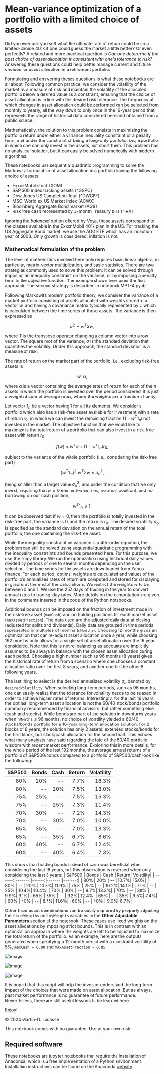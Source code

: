 # **Mean-variance optimization of a portfolio with a limited choice of assets**
Did you ever ask yourself what the ultimate rate of return could be on a limited-choice 401k if one could guess the market a little better? Or even perfectly? A related and more practical question is *Can one determine if the past choice of asset allocation is consistent with one's tolerance to risk?* Answering these questions could help better manage current and future choices for asset allocation in a retirement portfolio.

Formulating and answering theses questions is what these notebooks are all about. Following common practice, we consider the volatility of the market as a measure of risk and maintain the volatility of the allocated portfolio below a desired value as a constraint, ensuring that the choice of asset allocation is in line with the desired risk tolerance. The frequency at which changes in asset allocation could be performed can be selected from monthly to yearly, all the way down to only once in the 16-year period that represents the range of historical data considered here and obtained from a public source.

Mathematically, the solution to this problem consists in maximizing the portfolio return under either a variance inequality constraint or a penalty term, and under the constraint of being a long-only portfolio, i.e., a portfolio in which one can only invest in the assets, not short them. This problem has no analytical solution, but it can easily be solved numerically with modern algorithms. 

These notebooks use sequential quadratic programming to solve the Markowitz formulation of asset allocation in a portfolio having the following choice of assets:

- ExxonMobil stock (XOM)
- S&P 500 index tracking assets (^GSPC)
- Dow Jones US Completion Total (^DWCPF)
- MSCI World ex US Market Index (ACWX)
- Bloomberg Aggregate Bond market (AGG)
- Risk free cash represented by 3-month Treasury bills (^IRX)

Ignoring the *balanced* option offered by Voya, these assets correspond to the classes available in the ExxonMobil 401k plan in the US.
For tracking the US Aggregate Bond market, we use the AGG ETF which has an inception year of 2003.
Only growth is considered, inflation is not.

### Mathematical formulation of the problem
The level of mathematics involved here only requires basic linear algebra, in particular, matrix-vector multiplication, and basic statistics. There are two strategies commonly used to solve this problem: it can be solved through imposing an inequality constraint on the variance, or by imposing a penalty term in the objective function. The example shown here uses the first approach. The second strategy is described in notebook MPT-4.pynb.

Following Markowitz modern portfolio theory, we consider the variance of a market portfolio consisting of assets allocated with weights stored in a vector $w$, and having a covariance matrix typically represented by $\Sigma$ which is calculated between the time series of these assets. The variance is then expressed as
```math
\sigma^2 = w^T \Sigma w,
```
where $T$ is the transpose operator changing a column vector into a row vector. The square root of the variance, $\sigma$ is the standard deviation that quantifies the volatility. Under this approach, the standard deviation is a measure of risk.

The rate of return on the market part of the portfolio, i.e., excluding risk-free assets is
```math
w^T \alpha, 
```
where $\alpha$ is a vector containing the average rates of return for each of the $n$ assets in which the portfolio is invested over the period considered. It is just a weighted sum of average rates, where the weights are a fraction of unity.

Let vector $1_n$ be a vector having 1 for all its elements. 
We consider a portfolio which also has a risk-free asset available for investment with a rate of return $r_0$, in which we
can invest the remaining fraction $(1 - w^T 1_n)$ not invested in the market.
The objective function that we would like to maximize is the total return of a portfolio that can also invest in a risk-free asset with return $r_0$, 
```math
f(w) = w^T \alpha + (1 - w^T 1_n)r_0,
```
subject to the variance of the whole portfolio (i.e., considering the risk-free part) 
```math
(w^T 1_m)^2\  w^T\Sigma w \le \sigma_o^2,
```
being smaller than a target value $\sigma_o^2$,
and under the condition that we only invest, requiring that $w \ge 0$ element-wise, (i.e., no short position), and no borrowing on our cash position, 
```math
w^T 1_n \le 1. 
```
It can be observed that if $w=0$, then the portfolio is totally invested in the risk-free part, the variance is 0, and the return is $r_0$.
The desired volatility $\sigma_o$ is specified as the standard deviation on the annual return of the total portfolio, the one containing the risk-free asset.

While the inequality constraint on variance is a 4th-order equation, the problem can still be solved using sequential quadratic programming with the inequality constraints and bounds presented here. For this purpose, we  use the scipy library. We run the optimization using historical daily values divided by periods of one to several months depending on the user selection. The time series for the assets are downloaded from Yahoo finance. For each period, optimal weights are calculated and values of the portfolio's annualized rates of return are computed and stored for displaying in graphs at the end of the calculations. We restrict the weights $w$ to be between 0 and 1. We use the 252 days of trading in the year to convert annual rates to trading-day rates. More details on the computation are given in the comments inserted in the code of the Python notebooks.

Additional bounds can be imposed on the fraction of investment made in the risk-free asset (`maxCash`) and on holding positions for each market asset (`maxAssetFraction`). The data used are the adjusted daily data at closing (adjusted for splits and dividends). Daily data are grouped in time periods represented in multiples of months (`nMonths`). Choosing 12 months gives an optimization that can re-adjust asset allocation once a year, while choosing 192 months only allows for a single set of asset allocation over the 16 year considered. Note that this is not re-balancing as accounts are implicitly assumed to be always in balance with the chosen asset allocation during each period. Choosing a high number such as 96 months (8 years) gives the historical rate of return from a scenario where one chooses a constant allocation ratio over the first 8 years, and another one for the other 8 following years.

The last thing to select is the desired annualized volatility $\sigma_o$ denoted by `desiredVolatility`. When selecting long-term periods, such as 96 months, one can easily realize that the tolerance for volatility needs to be relaxed in order to achieve higher rates of returns. Interestingly, for the last 16 years, the optimal long-term asset allocation is not the 60/40 stock/bonds portfolio commonly recommended by financial advisors, but rather something else (cash and stocks). While bonds are part of the solution in downturns years when `nMonths` $\le$ 96 months, no choice of volatility yielded a 60/40 stocks/bonds portfolio for a 16-year long-term allocation solution. For 2 blocks of 8 years, the solution has only 2 assets: extended stocks/bonds for the first block, but stock/cash allocation for the second half. This echoes what many analysts have said regarding the fate of the 60/40 portfolio wisdom with recent market performance. Exploring this in more details, for the whole period of the last 192 months, the average annual returns of a portfolio of S&P500/bonds compared to a portfolio of S&P500/cash look like the following:

| S&P500 | Bonds | Cash | Return| Volatility|
| ------: |-------:|------:|-------:|-----------:|
| 80% | 20% | -- | 7.7%| 16.3%|
| 80% | -- | 20% | 7.5%| 13.0%|
| 75% | 25% | -- | 7.5%| 15.3%|
| 75% | -- | 25% | 7.3%| 11.4%|
| 70% | 30% | -- | 7.2%| 14.3%|
| 70% | -- | 30% | 7.0%| 10.0%|
| 65% | 35% | -- | 7.0%| 13.3%|
| 65% | -- | 35% | 6.7%|  8.6%|
| 60% | 40% | -- | 6.7%| 12.4%|
| 60% | -- | 40% | 6.4%|  7.3%|

This shows that holding bonds instead of cash was beneficial when considering the last 16 years, but this observation is reversed when only considering the last 8 years:
| S&P500 | Bonds | Cash | Return| Volatility|
| ------:|-------:|------:|-------:|-------:|
| 80% | 20% | -- | 10.7%| 15.0%|
| 80% | -- | 20% | 10.8%| 11.9%|
| 75% | 25% | -- | 10.2%| 14.1%|
| 75% | -- | 25% | 10.4%| 10.4%|
| 70% | 30% | -- | 9.7%| 13.3%|
| 70% | -- | 30% | 9.9%|  9.1%|
| 65% | 35% | -- | 9.2%| 12.4%|
| 65% | -- | 35% | 9.5%|  7.4%|
| 60% | 40% | -- | 8.7%| 11.6%|
| 60% | -- | 40% | 9.0%|  6.7%|


Other fixed asset combinations can be easily explored by properly adjusting the `fixedWeigths` and `myWeights` variables in the **Other Adjustable Parameters** section of the notebook.
These cases use fixed weights on the asset allocations by imposing strict bounds. This is in contrast with an optimization approach where the weights are left to be adjusted to
maximize the total return of the portfolio. As an example, here are the outputs generated when specifying a 12-month period with a constraint volatility of 5%, `maxCash = 0.80` and `maxAssetFraction = 0.85`.

![image](https://github.com/mdlacasse/xomsavings/assets/19365223/01a6c9cc-82e5-48e7-98c7-44652e62f229)

![image](https://github.com/mdlacasse/xomsavings/assets/19365223/29c4dd3e-26f5-4403-8fb5-99c5559f047c)

![image](https://github.com/mdlacasse/xomsavings/assets/19365223/3f24fcc2-2470-454d-aa7d-6342212a8513)



It is hoped that this script will help the investor understand the long-term impact of the choices that were made on asset allocation. But as always, past market performance is no guarantee of future performance. Nevertheless, there are still useful lessons to be learned here.

Enjoy!

&copy;  2024 Martin-D. Lacasse

This notebook comes with no guarantee. Use at your own risk.

## Required software
These notebooks are jupyter notebooks that require the installation of Anaconda, which is a free implementation of a Python environment. Installation instructions can be found on the Anaconda [website](www.anaconda.com).

